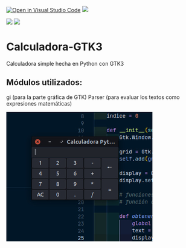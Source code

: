 [![Open in Visual Studio Code](https://open.vscode.dev/badges/open-in-vscode.svg)](https://open.vscode.dev/JeffreyMC/Calculadora-GTK3)
<a href="https://github.com/JeffreyMC/" alt="JeffreyMC">
        <img src="https://img.shields.io/badge/JeffreyMC-Developer-red" /></a>

<a href="https://twitter.com/JeffreyMC16" alt="Twitter">
        <img src="https://img.shields.io/twitter/follow/JeffreyMC16" /></a>        

<a href="https://github.com/JeffreyMC/Calculadora-GTK3/blob/main/LICENSE" alt="LICENSE">
        <img src="https://img.shields.io/github/license/JeffreyMC/Calculadora-GTK3" /></a>

# Calculadora-GTK3
Calculadora simple hecha en Python con GTK3

## Módulos utilizados:
gi (para la parte gráfica de GTK)
Parser (para evaluar los textos como expresiones matemáticas)

![Calculator](CalculatorPython.jpeg)
